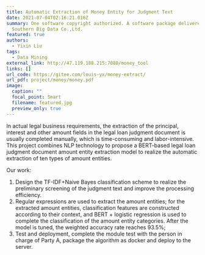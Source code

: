 ```yaml
---
title: Automatic Extraction of Money Entity for Judgment Text
date: 2021-07-04T02:16:21.016Z
summary: One software copyright authorized. A software package delivered to
  Southern Big Data Co.,Ltd.
featured: true
authors:
  - Yixin Liu
tags:
  - Data Mining
external_link: http://47.119.188.215:7080/money_tool
links: []
url_code: https://gitee.com/louis-yx/money-extract/
url_pdf: project/money/money.pdf
image:
  caption: ""
  focal_point: Smart
  filename: featured.jpg
  preview_only: true
---
```

In actual legal business requirements, the extraction of the principal, interest and other amount fields in the legal loan judgment document is usually completed manually, which is time-consuming and labor-intensive. This project combines NLP technology to propose a BERT-based legal loan judgment document amount entity extraction model to realize the automatic extraction of ten types of amount entities.

Our work:

1. Design the TF-IDF+Naive Bayes classification scheme to realize the preliminary screening of the judgment text and improve the processing efficiency.
2. Regular expressions are used to extract the amount entities; for the extracted amount entities, classification features are constructed according to their context, and BERT + logistic regression is used to complete the classification of the amount entity categories. After the model is tuned, the weighted accuracy rate reaches 93.5%;
3. Test and deployment, complete the module test with the person in charge of Party A, package the algorithm as docker and deploy to the server.

